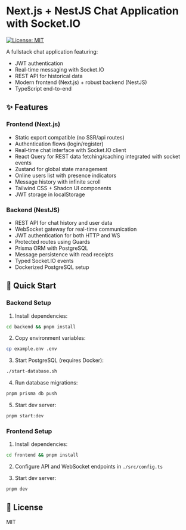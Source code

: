 # Next.js + NestJS Chat Application with Socket.IO

[![License: MIT](https://img.shields.io/badge/License-MIT-blue.svg)](https://opensource.org/licenses/MIT)

A fullstack chat application featuring:

- JWT authentication
- Real-time messaging with Socket.IO
- REST API for historical data
- Modern frontend (Next.js) + robust backend (NestJS)
- TypeScript end-to-end

## ✨ Features

### Frontend (Next.js)

- Static export compatible (no SSR/api routes)
- Authentication flows (login/register)
- Real-time chat interface with Socket.IO client
- React Query for REST data fetching/caching integrated with socket events
- Zustand for global state management
- Online users list with presence indicators
- Message history with infinite scroll
- Tailwind CSS + Shadcn UI components
- JWT storage in localStorage

### Backend (NestJS)

- REST API for chat history and user data
- WebSocket gateway for real-time communication
- JWT authentication for both HTTP and WS
- Protected routes using Guards
- Prisma ORM with PostgreSQL
- Message persistence with read receipts
- Typed Socket.IO events
- Dockerized PostgreSQL setup

## 🚀 Quick Start

### Backend Setup

1. Install dependencies:

```bash
cd backend && pnpm install
```

2. Copy environment variables:

```bash
cp example.env .env
```

3. Start PostgreSQL (requires Docker):

```bash
./start-database.sh
```

4. Run database migrations:

```bash
pnpm prisma db push
```

5. Start dev server:

```bash
pnpm start:dev
```

### Frontend Setup

1. Install dependencies:

```bash
cd frontend && pnpm install
```

2. Configure API and WebSocket endpoints in `./src/config.ts`

3. Start dev server:

```bash
pnpm dev
```

## 📝 License

MIT

